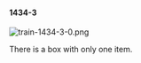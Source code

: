 #### 1434-3
![train-1434-3-0.png](https://github.com/lil-lab/nlvr/raw/master/nlvr/train/images/2/train-1434-3-0.png "train-1434-3-0.png")

There is a box with only one item.